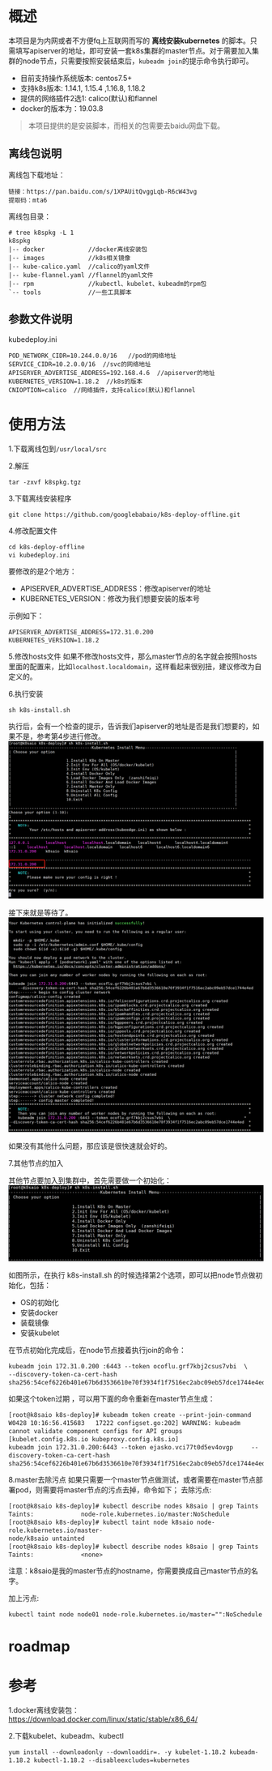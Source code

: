 # 概述

本项目是为内网或者不方便fq上互联网而写的 **离线安装kubernetes** 的脚本。只需填写apiserver的地址，即可安装一套k8s集群的master节点。对于需要加入集群的node节点，只需要按照安装结束后，`kubeadm join`的提示命令执行即可。

- 目前支持操作系统版本: centos7.5+
- 支持k8s版本: 1.14.1, 1.15.4 ,1.16.8, 1.18.2
- 提供的网络插件2选1: calico(默认)和flannel
- docker的版本为：19.03.8

>本项目提供的是安装脚本，而相关的包需要去baidu网盘下载。

## 离线包说明
离线包下载地址：
```
链接：https://pan.baidu.com/s/1XPAUitQvggLqb-R6cW43vg
提取码：mta6
```

离线包目录：
```
# tree k8spkg -L 1
k8spkg
|-- docker            //docker离线安装包
|-- images            //k8s相关镜像
|-- kube-calico.yaml  //calico的yaml文件
|-- kube-flannel.yaml //flannel的yaml文件
|-- rpm               //kubectl、kubelet、kubeadm的rpm包
`-- tools             //一些工具脚本
```

## 参数文件说明
kubedeploy.ini
```
POD_NETWORK_CIDR=10.244.0.0/16   //pod的网络地址
SERVICE_CIDR=10.2.0.0/16  //svc的网络地址
APISERVER_ADVERTISE_ADDRESS=192.168.4.6  //apiserver的地址
KUBERNETES_VERSION=1.18.2  //k8s的版本
CNIOPTION=calico  //网络插件，支持calico(默认)和flannel
```


# 使用方法
1.下载离线包到`/usr/local/src`

2.解压
```shell
tar -zxvf k8spkg.tgz
```

3.下载离线安装程序
```
git clone https://github.com/googlebabaio/k8s-deploy-offline.git
```

4.修改配置文件
```
cd k8s-deploy-offline
vi kubedeploy.ini
```

要修改的是2个地方：
- APISERVER_ADVERTISE_ADDRESS：修改apiserver的地址
- KUBERNETES_VERSION：修改为我们想要安装的版本号

示例如下：
```
APISERVER_ADVERTISE_ADDRESS=172.31.0.200
KUBERNETES_VERSION=1.18.2
```

5.修改hosts文件
如果不修改hosts文件，那么master节点的名字就会按照hosts里面的配置来，比如`localhost.localdomain`，这样看起来很别扭，建议修改为自定义的。



6.执行安装
```
sh k8s-install.sh
```

执行后，会有一个检查的提示，告诉我们apiserver的地址是否是我们想要的，如果不是，参考第4步进行修改。
![](assets/markdown-img-paste-20200428100358742.png)

接下来就是等待了。
![](assets/markdown-img-paste-20200428100833744.png)

如果没有其他什么问题，那应该是很快速就会好的。

7.其他节点的加入

其他节点要加入到集群中，首先需要做一个初始化：
![](assets/k8s-node-init.png)

如图所示，在执行 k8s-install.sh 的时候选择第2个选项，即可以把node节点做初始化，包括：
- OS的初始化
- 安装docker
- 装载镜像
- 安装kubelet

在节点初始化完成后，在node节点接着执行join的命令：
```shell
kubeadm join 172.31.0.200 :6443 --token ocoflu.grf7kbj2csus7vbi  \
--discovery-token-ca-cert-hash sha256:54cef6226b401e67b6d3536610e70f3934f1f7516ec2abc09eb57dce1744e4ed
```

如果这个token过期 ，可以用下面的命令重新在master节点生成：
```shell
[root@k8saio k8s-deploy]# kubeadm token create --print-join-command
W0428 10:16:56.415683   17222 configset.go:202] WARNING: kubeadm cannot validate component configs for API groups [kubelet.config.k8s.io kubeproxy.config.k8s.io]
kubeadm join 172.31.0.200:6443 --token ejasko.vci77t0d5ev4ovgp     --discovery-token-ca-cert-hash sha256:54cef6226b401e67b6d3536610e70f3934f1f7516ec2abc09eb57dce1744e4ed
```

8.master去除污点
如果只需要一个master节点做测试，或者需要在master节点部署pod，则需要将master节点的污点去掉，命令如下；
去除污点:


```
[root@k8saio k8s-deploy]# kubectl describe nodes k8saio | grep Taints
Taints:             node-role.kubernetes.io/master:NoSchedule
[root@k8saio k8s-deploy]# kubectl taint node k8saio node-role.kubernetes.io/master-
node/k8saio untainted
[root@k8saio k8s-deploy]# kubectl describe nodes k8saio | grep Taints
Taints:             <none>
```

注意：k8saio是我的master节点的hostname，你需要换成自己master节点的名字。

加上污点:
```
kubectl taint node node01 node-role.kubernetes.io/master="":NoSchedule
```


# roadmap


# 参考

1.docker离线安装包：
https://download.docker.com/linux/static/stable/x86_64/


2.下载kubelet、kubeadm、kubectl
```
yum install --downloadonly --downloaddir=. -y kubelet-1.18.2 kubeadm-1.18.2 kubectl-1.18.2 --disableexcludes=kubernetes
```
